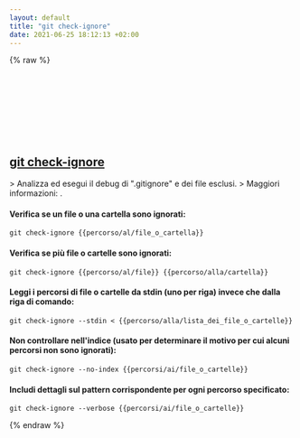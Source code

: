 ```yaml
---
layout: default
title: "git check-ignore"
date: 2021-06-25 18:12:13 +02:00
---
```

{% raw %}
<h2 id="git-check-ignore">
  <a href="/it/common/git-check-ignore.html">git check-ignore</a> <a href="#git-check-ignore"><svg class="icon">
    <use href="/assets/images/unicode_sprite.svg#link" />
  </svg></a>
</h2>
> Analizza ed esegui il debug di ".gitignore" e dei file esclusi.
> Maggiori informazioni: <https://git-scm.com/docs/git-check-ignore>.

#### Verifica se un file o una cartella sono ignorati:
```shell
git check-ignore {{percorso/al/file_o_cartella}}
```
#### Verifica se più file o cartelle sono ignorati:
```shell
git check-ignore {{percorso/al/file}} {{percorso/alla/cartella}}
```
#### Leggi i percorsi di file o cartelle da stdin (uno per riga) invece che dalla riga di comando:
```shell
git check-ignore --stdin < {{percorso/alla/lista_dei_file_o_cartelle}}
```
#### Non controllare nell'indice (usato per determinare il motivo per cui alcuni percorsi non sono ignorati):
```shell
git check-ignore --no-index {{percorsi/ai/file_o_cartelle}}
```
#### Includi dettagli sul pattern corrispondente per ogni percorso specificato:
```shell
git check-ignore --verbose {{percorsi/ai/file_o_cartelle}}
```
{% endraw %}
